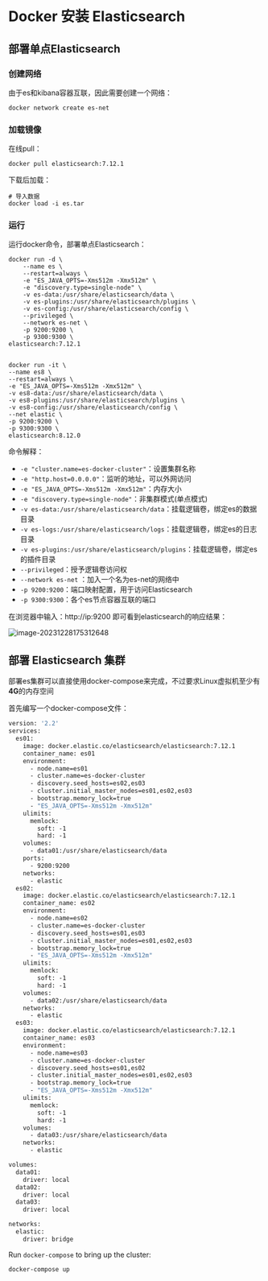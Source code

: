 # Docker 安装 Elasticsearch

## 部署单点Elasticsearch

### 创建网络

由于es和kibana容器互联，因此需要创建一个网络：

```docker
docker network create es-net
```

### 加载镜像

在线pull：

```docker
docker pull elasticsearch:7.12.1
```

下载后加载：

```docker
# 导入数据
docker load -i es.tar
```

### 运行

运行docker命令，部署单点Elasticsearch：

```docker
docker run -d \
	--name es \
	--restart=always \
    -e "ES_JAVA_OPTS=-Xms512m -Xmx512m" \
    -e "discovery.type=single-node" \
    -v es-data:/usr/share/elasticsearch/data \
    -v es-plugins:/usr/share/elasticsearch/plugins \
	-v es-config:/usr/share/elasticsearch/config \
    --privileged \
    --network es-net \
    -p 9200:9200 \
    -p 9300:9300 \
elasticsearch:7.12.1


docker run -it \
--name es8 \
--restart=always \
-e "ES_JAVA_OPTS=-Xms512m -Xmx512m" \
-v es8-data:/usr/share/elasticsearch/data \
-v es8-plugins:/usr/share/elasticsearch/plugins \
-v es8-config:/usr/share/elasticsearch/config \
--net elastic \
-p 9200:9200 \
-p 9300:9300 \
elasticsearch:8.12.0
```

命令解释：

- `-e "cluster.name=es-docker-cluster"`：设置集群名称
- `-e "http.host=0.0.0.0"`：监听的地址，可以外网访问
- `-e "ES_JAVA_OPTS=-Xms512m -Xmx512m"`：内存大小
- `-e "discovery.type=single-node"`：非集群模式(单点模式)
- `-v es-data:/usr/share/elasticsearch/data`：挂载逻辑卷，绑定es的数据目录
- `-v es-logs:/usr/share/elasticsearch/logs`：挂载逻辑卷，绑定es的日志目录
- `-v es-plugins:/usr/share/elasticsearch/plugins`：挂载逻辑卷，绑定es的插件目录
- `--privileged`：授予逻辑卷访问权
- `--network es-net` ：加入一个名为es-net的网络中
- `-p 9200:9200`：端口映射配置，用于访问Elasticsearch
- `-p 9300:9300`：各个es节点容器互联的端口 

在浏览器中输入：http://ip:9200 即可看到elasticsearch的响应结果：

![image-20231228175312648](https://fastly.jsdelivr.net/gh/LetengZzz/img@main/tc2/img202312281753385.png)

## 部署 Elasticsearch 集群

部署es集群可以直接使用docker-compose来完成，不过要求Linux虚拟机至少有**4G**的内存空间

首先编写一个docker-compose文件：

```dockerfile
version: '2.2'
services:
  es01:
    image: docker.elastic.co/elasticsearch/elasticsearch:7.12.1
    container_name: es01
    environment:
      - node.name=es01
      - cluster.name=es-docker-cluster
      - discovery.seed_hosts=es02,es03
      - cluster.initial_master_nodes=es01,es02,es03
      - bootstrap.memory_lock=true
      - "ES_JAVA_OPTS=-Xms512m -Xmx512m"
    ulimits:
      memlock:
        soft: -1
        hard: -1
    volumes:
      - data01:/usr/share/elasticsearch/data
    ports:
      - 9200:9200
    networks:
      - elastic
  es02:
    image: docker.elastic.co/elasticsearch/elasticsearch:7.12.1
    container_name: es02
    environment:
      - node.name=es02
      - cluster.name=es-docker-cluster
      - discovery.seed_hosts=es01,es03
      - cluster.initial_master_nodes=es01,es02,es03
      - bootstrap.memory_lock=true
      - "ES_JAVA_OPTS=-Xms512m -Xmx512m"
    ulimits:
      memlock:
        soft: -1
        hard: -1
    volumes:
      - data02:/usr/share/elasticsearch/data
    networks:
      - elastic
  es03:
    image: docker.elastic.co/elasticsearch/elasticsearch:7.12.1
    container_name: es03
    environment:
      - node.name=es03
      - cluster.name=es-docker-cluster
      - discovery.seed_hosts=es01,es02
      - cluster.initial_master_nodes=es01,es02,es03
      - bootstrap.memory_lock=true
      - "ES_JAVA_OPTS=-Xms512m -Xmx512m"
    ulimits:
      memlock:
        soft: -1
        hard: -1
    volumes:
      - data03:/usr/share/elasticsearch/data
    networks:
      - elastic

volumes:
  data01:
    driver: local
  data02:
    driver: local
  data03:
    driver: local

networks:
  elastic:
    driver: bridge
```

Run `docker-compose` to bring up the cluster:

```shell
docker-compose up
```

